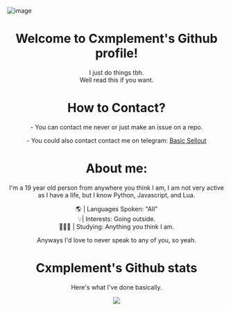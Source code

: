 <!-- ![Header](./header.png) -->
![image](https://cdn.discordapp.com/attachments/1021334340543725568/1035954947063300216/log-animecloud.jpg)
<div align="center">

</p>
<div align="center">
<h1 align="center">Welcome to Cxmplement's Github profile!</h1>
  I just do things tbh.
 <div align="center">
 Well read this if you want.
</p>
<div align="center">

<div align="center"> 
<h1 align="center">How to Contact?</h1>
<h align="center">- You can contact me never or just make an issue on a repo.
</p>
<h align="center">- You could also contact contact me on telegram: <a href="https://t.me/basicsellout/">Basic Sellout</a>
<h
<div align="center"> 
</p>
<h1 align="center">About me:</h1>

<div align="center"> 
I'm a 19 year old person from anywhere you think I am, I am not very active as I have a life, but I know Python, Javascript, and Lua.
</p>
<div align="center"> 
 🌎 | Languages Spoken: "All"
 <div align="center"> 
 💡| Interests: Going outside.
 <div align="center"> 
 🧑🏽‍🎓 | Studying: Anything you think I am.
 
 </p>
Anyways I'd love to never speak to any of you, so yeah.

<!---
Cxmplement/Cxmplement is a `README.md` repository (this file) is viewed on my GitHub profile.
--->

<h1 align="center">Cxmplement's Github stats</h1>
</p>
<div align="center"> 
Here's what I've done basically.
<a href="https://github.com/Cxmplement"></a>
<p align="center">
  <img src="https://github-readme-stats.vercel.app/api?username=Cxmplement&theme=midnight-purple&show_icons=true" />
</p>

<!-- ![zens's GitHub stats](https://github-readme-stats.vercel.app/api?username=Cxmplement&theme=midnight-purple&show_icons=true)
 -->


<!-- ![Footer](./footer.png) -->
